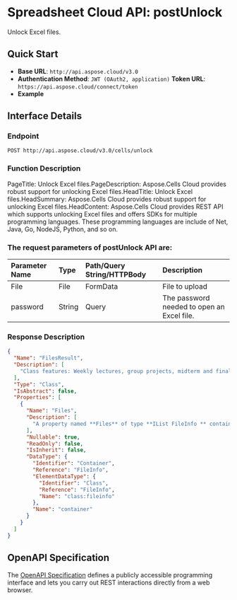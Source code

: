 # **Spreadsheet Cloud API: postUnlock**

Unlock Excel files. 

## **Quick Start**

- **Base URL**: `http://api.aspose.cloud/v3.0`
- **Authentication Method**: `JWT (OAuth2, application)`  **Token URL**: `https://api.aspose.cloud/connect/token`
- **Example** 
<script src="https://gist.github.com/aspose-cells-cloud-gists/8a5b324fdf3e574dbd747c1a1e24b05d.js?file=Example30_PostUnlock.cs"></script>

## **Interface Details**

### **Endpoint** 

```
POST http://api.aspose.cloud/v3.0/cells/unlock
```

### **Function Description**
PageTitle: Unlock Excel files.PageDescription: Aspose.Cells Cloud provides robust support for unlocking Excel files.HeadTitle: Unlock Excel files.HeadSummary: Aspose.Cells Cloud provides robust support for unlocking Excel files.HeadContent: Aspose.Cells Cloud provides REST API which supports unlocking Excel files and offers SDKs for multiple programming languages. These programming languages are include of Net, Java, Go, NodeJS, Python, and so on.

### The request parameters of **postUnlock** API are: 

| Parameter Name | Type | Path/Query String/HTTPBody | Description | 
| :- | :- | :- |:- | 
|File|File|FormData|File to upload|
|password|String|Query|The password needed to open an Excel file.|


### **Response Description**
```json
{
  "Name": "FilesResult",
  "Description": [
    "Class features: Weekly lectures, group projects, midterm and final exams, and participation in class discussions."
  ],
  "Type": "Class",
  "IsAbstract": false,
  "Properties": [
    {
      "Name": "Files",
      "Description": [
        "A property named **Files** of type **IList FileInfo ** containing a collection of file information objects."
      ],
      "Nullable": true,
      "ReadOnly": false,
      "IsInherit": false,
      "DataType": {
        "Identifier": "Container",
        "Reference": "FileInfo",
        "ElementDataType": {
          "Identifier": "Class",
          "Reference": "FileInfo",
          "Name": "class:fileinfo"
        },
        "Name": "container"
      }
    }
  ]
}
```

## OpenAPI Specification

The [OpenAPI Specification](https://reference.aspose.cloud/cells/#/ProtectionController/PostUnlock) defines a publicly accessible programming interface and lets you carry out REST interactions directly from a web browser.

